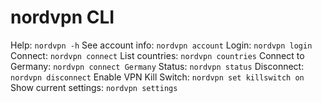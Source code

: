 # nordvpn CLI

Help: `nordvpn -h`
See account info: `nordvpn account`
Login: `nordvpn login`
Connect: `nordvpn connect`
List countries: `nordvpn countries`
Connect to Germany: `nordvpn connect Germany`
Status: `nordvpn status`
Disconnect: `nordvpn disconnect`
Enable VPN Kill Switch: `nordvpn set killswitch on`
Show current settings: `nordvpn settings`
